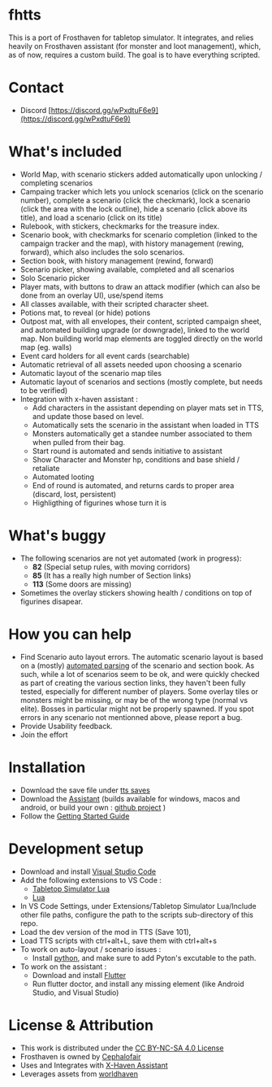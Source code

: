 # fhtts
This is a port of Frosthaven for tabletop simulator.
It integrates, and relies heavily on Frosthaven assistant (for monster and loot management), which, as of now, requires a custom build.
The goal is to have everything scripted.

# Contact
 - Discord [https://discord.gg/wPxdtuF6e9](https://discord.gg/wPxdtuF6e9)

# What's included
- World Map, with scenario stickers added automatically upon unlocking / completing scenarios
- Campaing tracker which lets you unlock scenarios (click on the scenario number), complete a scenario (click the checkmark), lock a scenario (click the area with the lock outline), hide a scenario (click above its title), and load a scenario (click on its title)
- Rulebook, with stickers, checkmarks for the treasure index.
- Scenario book, with checkmarks for scenario completion (linked to the campaign tracker and the map), with history management (rewing, forward), which also includes the solo scenarios.
- Section book, with history management (rewind, forward)
- Scenario picker, showing available, completed and all scenarios
- Solo Scenario picker
- Player mats, with buttons to draw an attack modifier (which can also be done from an overlay UI), use/spend items
- All classes available, with their scripted character sheet.
- Potions mat, to reveal (or hide) potions
- Outpost mat, with all envelopes, their content, scripted campaign sheet, and automated building upgrade (or downgrade), linked to the world map. Non building world map elements are toggled directly on the world map (eg. walls)
- Event card holders for all event cards (searchable)
- Automatic retrieval of all assets needed upon choosing a scenario
- Automatic layout of the scenario map tiles
- Automatic layout of scenarios and sections (mostly complete, but needs to be verified)
- Integration with x-haven assistant :
  - Add characters in the assistant depending on player mats set in TTS, and update those based on level.
  - Automatically sets the scenario in the assistant when loaded in TTS
  - Monsters automatically get a standee number associated to them when pulled from their bag.
  - Start round is automated and sends initiative to assistant
  - Show Character and Monster hp, conditions and base shield / retaliate
  - Automated looting
  - End of round is automated, and returns cards to proper area (discard, lost, persistent)
  - Highligthing of figurines whose turn it is
 
 # What's buggy
  - The following scenarios are not yet automated (work in progress):
    - **82** (Special setup rules, with moving corridors)
    - **85** (It has a really high number of Section links)
    - **113** (Some doors are missing)
  - Sometimes the overlay stickers showing health / conditions on top of figurines disapear.
  
 # How you can help
  - Find Scenario auto layout errors. The automatic scenario layout is based on a (mostly) [automated parsing](parser/) of the scenario and section book. As such, while a lot of scenarios seem to be ok, and were quickly checked as part of creating the various section links, they haven't been fully tested, especially for different number of players. Some overlay tiles or monsters might be missing, or may be of the wrong type (normal vs elite). Bosses in particular might not be properly spawned. If you spot errors in any scenario not mentionned above, please report a bug.
  - Provide Usability feedback. 
  - Join the effort
  
# Installation
  - Download the save file under [tts saves](https://github.com/gudyfr/fhtts/tree/main/tts%20saves)
  - Download the [Assistant](https://github.com/gudyfr/FrosthavenAssistant/releases/tag/v1.7.2_web) (builds available for windows, macos and android, or build your own : [github project](https://github.com/gudyfr/FrosthavenAssistant/tree/webserver) )
  - Follow the [Getting Started Guide](https://github.com/gudyfr/fhtts/tree/main/docs/docs/index.md)

# Development setup
 - Download and install [Visual Studio Code](https://code.visualstudio.com/)  
 - Add the following extensions to VS Code :  
    - [Tabletop Simulator Lua](https://marketplace.visualstudio.com/items?itemName=rolandostar.tabletopsimulator-lua)  
    - [Lua](https://marketplace.visualstudio.com/items?itemName=sumneko.lua)
 - In VS Code Settings, under Extensions/Tabletop Simulator Lua/Include other file paths, configure the path to the scripts sub-directory of this repo.
 - Load the dev version of the mod in TTS (Save 101),
 - Load TTS scripts with ctrl+alt+L, save them with ctrl+alt+s
 - To work on auto-layout / scenario issues :
    - Install [python](https://www.python.org/downloads/), and make sure to add Pyton's excutable to the path.
 - To work on the assistant :
    - Download and install [Flutter](https://flutter.dev/)
    - Run flutter doctor, and install any missing element (like Android Studio, and Visual Studio)
  
# License & Attribution
  - This work is distributed under the [CC BY-NC-SA 4.0 License](https://creativecommons.org/licenses/by-nc-sa/4.0/)
  - Frosthaven is owned by [Cephalofair](https://cephalofair.com/pages/frosthaven)
  - Uses and Integrates with [X-Haven Assistant](https://github.com/Tarmslitaren/FrosthavenAssistant)
  - Leverages assets from [worldhaven](https://github.com/any2cards/worldhaven)
  
